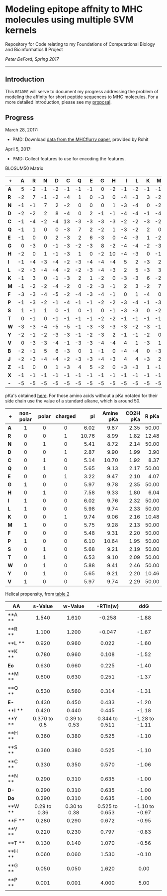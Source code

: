 # Modeling epitope affnity to MHC molecules using multiple SVM kernels

Repository for Code relating to my Foundations of Computational Biology and Bioinformatics II Project

_Peter DeFord, Spring 2017_

------------------------------------------------------------------------------------------------

## Introduction

This `README` will serve to document my progress addressing the problem of modeling the affinity for short peptide sequences to MHC molecules. For a more detailed introduction, please see my [proposal](DeFord_proposal.pdf).

## Progress

March 28, 2017:

* PMD: Download [data from the MHCflurry paper](https://www.dropbox.com/sh/t59rdyvna6tktd2/AAAGUFvx56jBhOngsXhrEnzaa?dl=0), provided by Rohit

April 5, 2017:

* PMD: Collect features to use for encoding the features.

BLOSUM50 Matrix

|**+**|   A|   R|   N|   D|   C|   Q|   E|   G|   H|   I|   L|   K|   M|   F|   P|   S|   T|   W|   Y|   V|   B|   J|   Z|   X|   -|
|-----|---:|---:|---:|---:|---:|---:|---:|---:|---:|---:|---:|---:|---:|---:|---:|---:|---:|---:|---:|---:|---:|---:|---:|---:|---:|
|**A**|   5|  -2|  -1|  -2|  -1|  -1|  -1|   0|  -2|  -1|  -2|  -1|  -1|  -3|  -1|   1|   0|  -3|  -2|   0|  -2|  -2|  -1|  -1|  -5|
|**R**|  -2|   7|  -1|  -2|  -4|   1|   0|  -3|   0|  -4|  -3|   3|  -2|  -3|  -3|  -1|  -1|  -3|  -1|  -3|  -1|  -3|   0|  -1|  -5|
|**N**|  -1|  -1|   7|   2|  -2|   0|   0|   0|   1|  -3|  -4|   0|  -2|  -4|  -2|   1|   0|  -4|  -2|  -3|   5|  -4|   0|  -1|  -5|
|**D**|  -2|  -2|   2|   8|  -4|   0|   2|  -1|  -1|  -4|  -4|  -1|  -4|  -5|  -1|   0|  -1|  -5|  -3|  -4|   6|  -4|   1|  -1|  -5|
|**C**|  -1|  -4|  -2|  -4|  13|  -3|  -3|  -3|  -3|  -2|  -2|  -3|  -2|  -2|  -4|  -1|  -1|  -5|  -3|  -1|  -3|  -2|  -3|  -1|  -5|
|**Q**|  -1|   1|   0|   0|  -3|   7|   2|  -2|   1|  -3|  -2|   2|   0|  -4|  -1|   0|  -1|  -1|  -1|  -3|   0|  -3|   4|  -1|  -5|
|**E**|  -1|   0|   0|   2|  -3|   2|   6|  -3|   0|  -4|  -3|   1|  -2|  -3|  -1|  -1|  -1|  -3|  -2|  -3|   1|  -3|   5|  -1|  -5|
|**G**|   0|  -3|   0|  -1|  -3|  -2|  -3|   8|  -2|  -4|  -4|  -2|  -3|  -4|  -2|   0|  -2|  -3|  -3|  -4|  -1|  -4|  -2|  -1|  -5|
|**H**|  -2|   0|   1|  -1|  -3|   1|   0|  -2|  10|  -4|  -3|   0|  -1|  -1|  -2|  -1|  -2|  -3|   2|  -4|   0|  -3|   0|  -1|  -5|
|**I**|  -1|  -4|  -3|  -4|  -2|  -3|  -4|  -4|  -4|   5|   2|  -3|   2|   0|  -3|  -3|  -1|  -3|  -1|   4|  -4|   4|  -3|  -1|  -5|
|**L**|  -2|  -3|  -4|  -4|  -2|  -2|  -3|  -4|  -3|   2|   5|  -3|   3|   1|  -4|  -3|  -1|  -2|  -1|   1|  -4|   4|  -3|  -1|  -5|
|**K**|  -1|   3|   0|  -1|  -3|   2|   1|  -2|   0|  -3|  -3|   6|  -2|  -4|  -1|   0|  -1|  -3|  -2|  -3|   0|  -3|   1|  -1|  -5|
|**M**|  -1|  -2|  -2|  -4|  -2|   0|  -2|  -3|  -1|   2|   3|  -2|   7|   0|  -3|  -2|  -1|  -1|   0|   1|  -3|   2|  -1|  -1|  -5|
|**F**|  -3|  -3|  -4|  -5|  -2|  -4|  -3|  -4|  -1|   0|   1|  -4|   0|   8|  -4|  -3|  -2|   1|   4|  -1|  -4|   1|  -4|  -1|  -5|
|**P**|  -1|  -3|  -2|  -1|  -4|  -1|  -1|  -2|  -2|  -3|  -4|  -1|  -3|  -4|  10|  -1|  -1|  -4|  -3|  -3|  -2|  -3|  -1|  -1|  -5|
|**S**|   1|  -1|   1|   0|  -1|   0|  -1|   0|  -1|  -3|  -3|   0|  -2|  -3|  -1|   5|   2|  -4|  -2|  -2|   0|  -3|   0|  -1|  -5|
|**T**|   0|  -1|   0|  -1|  -1|  -1|  -1|  -2|  -2|  -1|  -1|  -1|  -1|  -2|  -1|   2|   5|  -3|  -2|   0|   0|  -1|  -1|  -1|  -5|
|**W**|  -3|  -3|  -4|  -5|  -5|  -1|  -3|  -3|  -3|  -3|  -2|  -3|  -1|   1|  -4|  -4|  -3|  15|   2|  -3|  -5|  -2|  -2|  -1|  -5|
|**Y**|  -2|  -1|  -2|  -3|  -3|  -1|  -2|  -3|   2|  -1|  -1|  -2|   0|   4|  -3|  -2|  -2|   2|   8|  -1|  -3|  -1|  -2|  -1|  -5|
|**V**|   0|  -3|  -3|  -4|  -1|  -3|  -3|  -4|  -4|   4|   1|  -3|   1|  -1|  -3|  -2|   0|  -3|  -1|   5|  -3|   2|  -3|  -1|  -5|
|**B**|  -2|  -1|   5|   6|  -3|   0|   1|  -1|   0|  -4|  -4|   0|  -3|  -4|  -2|   0|   0|  -5|  -3|  -3|   6|  -4|   1|  -1|  -5|
|**J**|  -2|  -3|  -4|  -4|  -2|  -3|  -3|  -4|  -3|   4|   4|  -3|   2|   1|  -3|  -3|  -1|  -2|  -1|   2|  -4|   4|  -3|  -1|  -5|
|**Z**|  -1|   0|   0|   1|  -3|   4|   5|  -2|   0|  -3|  -3|   1|  -1|  -4|  -1|   0|  -1|  -2|  -2|  -3|   1|  -3|   5|  -1|  -5|
|**X**|  -1|  -1|  -1|  -1|  -1|  -1|  -1|  -1|  -1|  -1|  -1|  -1|  -1|  -1|  -1|  -1|  -1|  -1|  -1|  -1|  -1|  -1|  -1|  -1|  -5|
|**-**|  -5|  -5|  -5|  -5|  -5|  -5|  -5|  -5|  -5|  -5|  -5|  -5|  -5|  -5|  -5|  -5|  -5|  -5|  -5|  -5|  -5|  -5|  -5|  -5|   1|

pKa's obtained [here](http://academics.keene.edu/rblatchly/Chem220/hand/npaa/aawpka.htm).
For those amino acids without a pKa notated for their side chain
use the value of a standard alkane, which is around 50.

|**+**| non-polar | polar | charged |  pI   |Amine pKa|CO2H pKa| R pKa |
|-----|:---------:|:-----:|:-------:|------:|--------:|-------:|------:|
|**A**|    1      |   0   |    0    |  6.02 |  9.87   |  2.35  | 50.00 |
|**R**|    0      |   0   |    1    | 10.76 |  8.99   |  1.82  | 12.48 |
|**N**|    0      |   1   |    0    |  5.41 |  8.72   |  2.14  | 50.00 |
|**D**|    0      |   0   |    1    |  2.87 |  9.90   |  1.99  |  3.90 |
|**C**|    0      |   1   |    0    |  5.14 | 10.70   |  1.92  |  8.37 |
|**Q**|    0      |   1   |    0    |  5.65 |  9.13   |  2.17  | 50.00 |
|**E**|    0      |   0   |    1    |  3.22 |  9.47   |  2.10  |  4.07 |
|**G**|    1      |   0   |    0    |  5.97 |  9.78   |  2.35  | 50.00 |
|**H**|    0      |   1   |    0    |  7.58 |  9.33   |  1.80  |  6.04 |
|**I**|    1      |   0   |    0    |  6.02 |  9.76   |  2.32  | 50.00 |
|**L**|    1      |   0   |    0    |  5.98 |  9.74   |  2.33  | 50.00 |
|**K**|    0      |   0   |    1    |  9.74 |  9.06   |  2.16  | 10.48 |
|**M**|    1      |   0   |    0    |  5.75 |  9.28   |  2.13  | 50.00 |
|**F**|    0      |   0   |    0    |  5.48 |  9.31   |  2.20  | 50.00 |
|**P**|    1      |   0   |    0    |  6.10 | 10.64   |  1.95  | 50.00 |
|**S**|    0      |   1   |    0    |  5.68 |  9.21   |  2.19  | 50.00 |
|**T**|    0      |   1   |    0    |  6.53 |  9.10   |  2.09  | 50.00 |
|**W**|    0      |   1   |    0    |  5.88 |  9.41   |  2.46  | 50.00 |
|**Y**|    0      |   1   |    0    |  5.65 |  9.21   |  2.20  | 10.46 |
|**V**|    1      |   0   |    0    |  5.97 |  9.74   |  2.29  | 50.00 |

Helical propensity, from [table 2](https://www.ncbi.nlm.nih.gov/pmc/articles/PMC2142718/pdf/8061613.pdf)

| AA     | s-Value      | w-Value      | -RTln(w)        | ddG            |
|--------|:------------:|:------------:|:---------------:|:--------------:|
| **A ** | 1.540        | 1.610        | -0.258          | -1.88          |
| **R ** | 1.100        | 1.200        | -0.047          | -1.67          |
| **L ** | 0.920        | 0.960        |  0.022          | -1.60          |
| **K ** | 0.780        | 0.960        |  0.108          | -1.52          |
| **Eo** | 0.630        | 0.660        |  0.225          | -1.40          |
| **M ** | 0.600        | 0.630        |  0.251          | -1.37          |
| **Q ** | 0.530        | 0.560        |  0.314          | -1.31          |
| **E-** | 0.430        | 0.450        |  0.433          | -1.20          |
| **I ** | 0.420        | 0.440        |  0.445          | -1.18          |
| **Y ** | 0.370 to 0.5 | 0.39 to 0.53 |  0.344 to 0.511 | -1.28 to -1.11 |
| **H ** | 0.360        | 0.380        |  0.525          | -1.10          |
| **S ** | 0.360        | 0.380        |  0.525          | -1.10          |
| **C ** | 0.330        | 0.350        |  0.570          | -1.06          |
| **N ** | 0.290        | 0.310        |  0.635          | -1.00          |
| **D-** | 0.290        | 0.310        |  0.635          | -1.00          |
| **Do** | 0.290        | 0.310        |  0.635          | -1.00          |
| **W ** | 0.29 to 0.36 | 0.30 to 0.38 |  0.525 to 0.653 | -1.10 to -0.97 |
| **F ** | 0.280        | 0.290        |  0.672          | -0.95          |
| **V ** | 0.220        | 0.230        |  0.797          | -0.83          |
| **T ** | 0.130        | 0.140        |  1.070          | -0.56          |
| **H ** | 0.060        | 0.060        |  1.530          | -0.10          |
| **G ** | 0.050        | 0.050        |  1.620          |  0.00          |
| **P ** | 0.001        | 0.001        |  4.000          |  5.00          |
